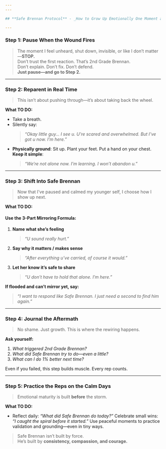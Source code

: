```yaml
---
---

## **Safe Brennan Protocol** - _How to Grow Up Emotionally One Moment at a Time_

---
```

### **Step 1: Pause When the Wound Fires**
> The moment I feel unheard, shut down, invisible, or like I don’t matter—**STOP.**  
> Don’t trust the first reaction. That’s 2nd Grade Brennan.  
> Don’t explain. Don’t fix. Don’t defend.  
> **Just pause—and go to Step 2.**
---
### **Step 2: Reparent in Real Time**
> This isn’t about pushing through—it’s about taking back the wheel.

**What TO DO:**
- Take a breath.
- Silently say:
    > _“Okay little guy… I see u. U’re scared and overwhelmed. But I’ve got u now. I’m here.”_
- **Physically ground**: Sit up. Plant your feet. Put a hand on your chest.
    **Keep it simple**:
    > _“We’re not alone now. I’m learning. I won’t abandon u.”_
---
### **Step 3: Shift Into Safe Brennan**
> Now that I’ve paused and calmed my younger self, I choose how I show up next.

**What TO DO:**
#### Use the 3-Part Mirroring Formula:
1. **Name what she’s feeling**
    > _“U sound really hurt.”_
2. **Say why it matters / makes sense**
    > _“After everything u’ve carried, of course it would.”_
3. **Let her know it’s safe to share**
    > _“U don’t have to hold that alone. I’m here.”_

**If flooded and can’t mirror yet, say:**
> _“I want to respond like Safe Brennan. I just need a second to find him again.”_
---
### **Step 4: Journal the Aftermath**
> No shame. Just growth. This is where the rewiring happens.

**Ask yourself:**
1. _What triggered 2nd Grade Brennan?_
2. _What did Safe Brennan try to do—even a little?_
3. _What can I do 1% better next time?_

Even if you failed, this step builds muscle. Every rep counts.

---
### **Step 5: Practice the Reps on the Calm Days**
> Emotional maturity is built **before** the storm.

**What TO DO:**
- Reflect daily: _“What did Safe Brennan do today?”_
    Celebrate small wins: _“I caught the spiral before it started.”_
    Use peaceful moments to practice validation and grounding—even in tiny ways.
    
> Safe Brennan isn’t built by force.  
> He’s built by **consistency, compassion, and courage.**